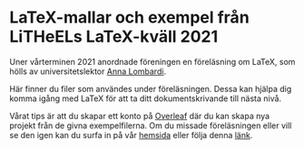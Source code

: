 # LaTeX-mallar och exempel från LiTHeELs LaTeX-kväll 2021
Uner vårterminen 2021 anordnade föreningen en föreläsning om LaTeX, som hölls av universitetslektor [Anna Lombardi](https://liu.se/medarbetare/annlo98).

Här finner du filer som användes under föreläsningen. Dessa kan hjälpa dig komma igång med LaTeX för att ta ditt dokumentskrivande till nästa nivå.

Vårat tips är att du skapar ett konto på [Overleaf](https://overleaf.com) där du kan skapa nya projekt från de givna exempelfilerna. Om du missade föreläsningen eller vill se den igen kan du surfa in på vår [hemsida](https://litheel.org) eller följa denna [länk](https://youtu.be/7hMri1plli8).
